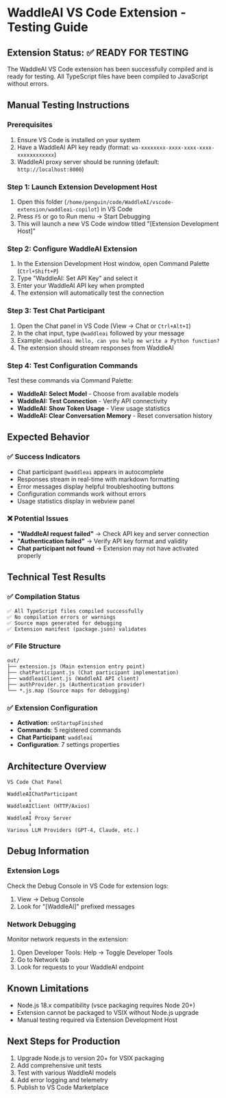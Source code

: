 # WaddleAI VS Code Extension - Testing Guide

## Extension Status: ✅ READY FOR TESTING

The WaddleAI VS Code extension has been successfully compiled and is ready for testing. All TypeScript files have been compiled to JavaScript without errors.

## Manual Testing Instructions

### Prerequisites
1. Ensure VS Code is installed on your system
2. Have a WaddleAI API key ready (format: `wa-xxxxxxxx-xxxx-xxxx-xxxx-xxxxxxxxxxxx`)
3. WaddleAI proxy server should be running (default: `http://localhost:8000`)

### Step 1: Launch Extension Development Host
1. Open this folder (`/home/penguin/code/WaddleAI/vscode-extension/waddleai-copilot`) in VS Code
2. Press `F5` or go to Run menu → Start Debugging
3. This will launch a new VS Code window titled "[Extension Development Host]"

### Step 2: Configure WaddleAI Extension
1. In the Extension Development Host window, open Command Palette (`Ctrl+Shift+P`)
2. Type "WaddleAI: Set API Key" and select it
3. Enter your WaddleAI API key when prompted
4. The extension will automatically test the connection

### Step 3: Test Chat Participant
1. Open the Chat panel in VS Code (View → Chat or `Ctrl+Alt+I`)
2. In the chat input, type `@waddleai` followed by your message
3. Example: `@waddleai Hello, can you help me write a Python function?`
4. The extension should stream responses from WaddleAI

### Step 4: Test Configuration Commands
Test these commands via Command Palette:
- **WaddleAI: Select Model** - Choose from available models
- **WaddleAI: Test Connection** - Verify API connectivity  
- **WaddleAI: Show Token Usage** - View usage statistics
- **WaddleAI: Clear Conversation Memory** - Reset conversation history

## Expected Behavior

### ✅ Success Indicators
- Chat participant `@waddleai` appears in autocomplete
- Responses stream in real-time with markdown formatting
- Error messages display helpful troubleshooting buttons
- Configuration commands work without errors
- Usage statistics display in webview panel

### ❌ Potential Issues
- **"WaddleAI request failed"** → Check API key and server connection
- **"Authentication failed"** → Verify API key format and validity
- **Chat participant not found** → Extension may not have activated properly

## Technical Test Results

### ✅ Compilation Status
```
✅ All TypeScript files compiled successfully
✅ No compilation errors or warnings
✅ Source maps generated for debugging
✅ Extension manifest (package.json) validates
```

### ✅ File Structure
```
out/
├── extension.js (Main extension entry point)
├── chatParticipant.js (Chat participant implementation)
├── waddleaiClient.js (WaddleAI API client)
├── authProvider.js (Authentication provider)
└── *.js.map (Source maps for debugging)
```

### ✅ Extension Configuration
- **Activation**: `onStartupFinished`
- **Commands**: 5 registered commands
- **Chat Participant**: `waddleai`
- **Configuration**: 7 settings properties

## Architecture Overview

```
VS Code Chat Panel
       ↓
WaddleAIChatParticipant
       ↓
WaddleAIClient (HTTP/Axios)
       ↓
WaddleAI Proxy Server
       ↓
Various LLM Providers (GPT-4, Claude, etc.)
```

## Debug Information

### Extension Logs
Check the Debug Console in VS Code for extension logs:
1. View → Debug Console
2. Look for "[WaddleAI]" prefixed messages

### Network Debugging
Monitor network requests in the extension:
1. Open Developer Tools: Help → Toggle Developer Tools
2. Go to Network tab
3. Look for requests to your WaddleAI endpoint

## Known Limitations
- Node.js 18.x compatibility (vsce packaging requires Node 20+)
- Extension cannot be packaged to VSIX without Node.js upgrade
- Manual testing required via Extension Development Host

## Next Steps for Production
1. Upgrade Node.js to version 20+ for VSIX packaging
2. Add comprehensive unit tests
3. Test with various WaddleAI models
4. Add error logging and telemetry
5. Publish to VS Code Marketplace